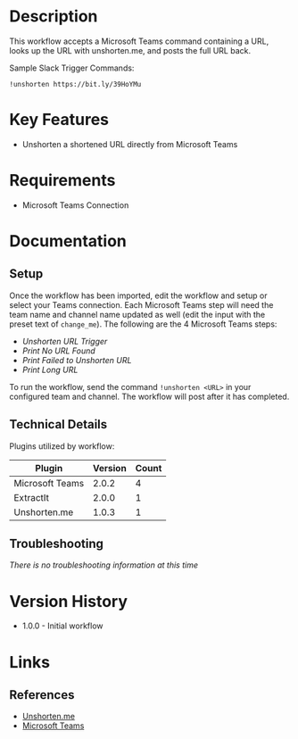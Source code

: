 # Description

This workflow accepts a Microsoft Teams command containing a URL, looks up the URL with unshorten.me, and posts the full URL back.

Sample Slack Trigger Commands:

`!unshorten https://bit.ly/39HoYMu`

# Key Features

* Unshorten a shortened URL directly from Microsoft Teams

# Requirements

* Microsoft Teams Connection

# Documentation

## Setup

Once the workflow has been imported, edit the workflow and setup or select your Teams connection. Each Microsoft Teams step will need the team name and channel name updated as well (edit the input with the preset text of `change_me`).
The following are the 4 Microsoft Teams steps:
- _Unshorten URL Trigger_
- _Print No URL Found_
- _Print Failed to Unshorten URL_
- _Print Long URL_

To run the workflow, send the command `!unshorten <URL>` in your configured team and channel. The workflow will post after it has completed.

## Technical Details

Plugins utilized by workflow:

|Plugin|Version|Count|
|----|----|--------|
|Microsoft Teams|2.0.2|4|
|ExtractIt|2.0.0|1|
|Unshorten.me|1.0.3|1|

## Troubleshooting

_There is no troubleshooting information at this time_

# Version History

* 1.0.0 - Initial workflow

# Links

## References

* [Unshorten.me](https://unshorten.me)
* [Microsoft Teams](https://products.office.com/en-US/microsoft-teams/group-chat-software)
